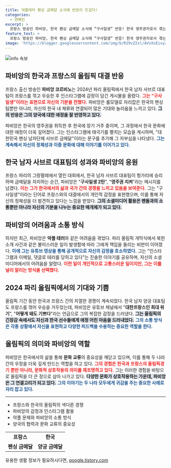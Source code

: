 ```yaml
---
title: 악플테러 펜싱 금메달 소식에 반응이 뜨겁다!
categories:
  - 연예인
excerpt: >
  프랑스 방송인 파비앙, 한국 펜싱 금메달 소식에 “구사일생” 반응! 한국 영주권자로서 겪는 갈등과 도전이 담긴 그의 솔직한 심경을 담은 인스타그램 게시물, 클릭하면 더 많은 이야기를 만나볼 수 있습니다!
feature_text: >
  프랑스 방송인 파비앙, 한국 펜싱 금메달 소식에 “구사일생” 반응! 한국 영주권자로서 겪는 갈등과 도전이 담긴 그의 솔직한 심경을 담은 인스타그램 게시물, 클릭하면 더 많은 이야기를 만나볼 수 있습니다!
image: 'https://blogger.googleusercontent.com/img/b/R29vZ2xl/AVvXsEixyZcFfHzMRdzZMjFBmAUKJYCLCGyLL1o632UiGVXcaFdKo_bkvkuCioo0uUKlGfBVcT3P84aROyZIXSBEx3Aw5nCQ3pTgDom1WDC4m8eifvWiAmWEEVb4x6G_l8C0QH225ldMjyaFvpxGEBGNO37VmDTDMHGhJPq73UglMfDca1-0aw/s1600/blogspot.png'
---
```


<p><img src="https://blogger.googleusercontent.com/img/b/R29vZ2xl/AVvXsEixyZcFfHzMRdzZMjFBmAUKJYCLCGyLL1o632UiGVXcaFdKo_bkvkuCioo0uUKlGfBVcT3P84aROyZIXSBEx3Aw5nCQ3pTgDom1WDC4m8eifvWiAmWEEVb4x6G_l8C0QH225ldMjyaFvpxGEBGNO37VmDTDMHGhJPq73UglMfDca1-0aw/s1600/blogspot.png" alt="info 속보" /></p>

<h2 data-ke-size="size26">파비앙의 한국과 프랑스의 올림픽 대결 반응</h2>

<p data-ke-size="size16"></p>

<p>프랑스 출신 방송인 <b>파비앙 코르비노</b>는 2024년 파리 올림픽에서 한국 남자 사브르 대표팀이 프랑스를 꺾고 우승한 후 인스타그램에 감정이 담긴 게시물을 올렸다. <b><span style="color: #ee2323;">그는 “구사일생”이라는 표현으로 자신의 기분을 전했다.</span></b> 파비앙은 롤모델로 자리잡은 한국의 펜싱팀뿐만 아니라, 자신의 한국 내 체류와 연결되어 많은 기대와 놀라움을 느끼고 있다. <b><span style="background-color: #21538527;">그의 반응은 그의 양국에 대한 애정을 잘 반영하고 있다.</span></b></p>

<p>파비앙은 한국의 영주권을 취득한 후 한국에 장기 거주 중이며, 그 과정에서 한국 문화에 대한 애정이 더욱 깊어졌다. 그는 인스타그램에 태극기를 펼치는 모습을 게시하며, "대한민국 펜싱 남자단체 사브르 금메달"이라는 문구를 추가해 그 자부심을 나타냈다. <b><span style="color: #1a5490;">그는 계속해서 자신의 정체성과 이중 문화에 대해 이야기를 이어가고 있다.</span></b></p>

<p data-ke-size="size16"></p>

<h2 data-ke-size="size26">한국 남자 사브르 대표팀의 성과와 파비앙의 응원</h2>

<p data-ke-size="size16"></p>

<p>프랑스 파리의 그랑팔레에서 열린 대회에서, 한국 남자 사브르 대표팀이 헝가리에 승리하며 금메달을 차지하는 순간, 파비앙은 "<b>구사일생 2탄</b>", "<b>영주권 지켜</b>"라는 메시지를 남겼다. <b><span style="color: #ee2323;">이는 그가 한국에서의 삶과 국가 간의 경쟁을 느끼고 있음을 보여준다.</span></b> 그는 "구사일생"이라는 단어로 프랑스와의 대결에서의 개인적 감정을 표현했으며, 이를 통해 자신의 정체성을 더 발견하고 있다는 느낌을 받았다. <b><span style="background-color: #21538527;">그의 소셜미디어 활용은 팬들과의 소통뿐만 아니라 자신의 기분을 나누는 중요한 매개체가 되고 있다.</span></b></p>

<p data-ke-size="size16"></p>

<h2 data-ke-size="size26">파비앙의 어려움과 소통 방식</h2>

<p data-ke-size="size16"></p>

<p>하지만 최근, 파비앙은 <b>악플 테러</b>와 같은 어려움을 겪었다. 파리 올림픽 개막식에서 북한 소개 사건과 같은 불미스러운 일이 발생함에 따라 그에게 책임을 돌리는 비판이 이어졌다. <b><span style="color: #1a5490;">이에 그는 유튜브 영상을 통해 공개적으로 자신의 감정을 호소하였다.</span></b> 그는 "인스타그램과 이메일, 댓글로 테러를 당하고 있다"는 진솔한 이야기를 공유하며, 자신의 소셜미디어에서의 어려움을 알렸다. <b><span style="color: #ee2323;">이런 일이 개인적으로 고통스러운 일이지만, 그는 이를 널리 알리는 방식을 선택했다.</span></b></p>

<p data-ke-size="size16"></p>

<h2 data-ke-size="size26">2024 파리 올림픽에서의 기대와 기쁨</h2>

<p data-ke-size="size16"></p>

<p>올림픽 기간 동안 한국과 프랑스 간의 치열한 경쟁이 계속되었다. 한국 남자 양궁 대표팀도 프랑스를 꺾어 우승을 거두었는데, 파비앙은 유튜브 채널에서 "<b>대한프랑스인 최대 위기</b>", "<b>어떻게 돼도 기쁘다</b>"라는 언급으로 그의 복잡한 감정을 드러냈다. <b><span style="background-color: #21538527;">그는 올림픽의 긴장감 속에서도 자신과 한국 선수들에게 애정 어린 마음을 드러내었다.</span></b> <b><span style="color: #1a5490;">그의 소통 방식은 각종 상황에서 자신을 표현하고 다양한 피드백을 수용하는 중요한 역할을 한다.</span></b></p>

<p data-ke-size="size16"></p>

<h2 data-ke-size="size26">올림픽의 의미와 파비앙의 역할</h2>

<p data-ke-size="size16"></p>

<p>파비앙은 한국에서의 삶을 통해 <b>문화 교류</b>의 중요성을 깨닫고 있으며, 이를 통해 두 나라 간의 우정을 더욱 깊게 만드는 역할을 하고 있다. <b><span style="color: #ee2323;">그의 경험은 한국과 프랑스의 올림픽경기 뿐만 아니라, 문화적 상호작용의 의미를 재조명하고 있다.</span></b> 그는 이러한 경험을 바탕으로 올림픽을 더 큰 장으로 삼아 나가고 있다. <b><span style="background-color: #21538527;">다양한 문화가 상호작용하는 가운데, 파비앙은 그 연결고리가 되고 있다.</span></b> <b><span style="color: #1a5490;">그의 이야기는 두 나라 모두에게 귀감을 주는 중요한 사례로 자리 잡고 있다.</span></b></p>

<p data-ke-size="size16"></p>

<hr />

<ul>
    <li>프랑스와 한국의 올림픽의 색다른 경쟁</li>
    <li>파비앙의 감정과 인스타그램 활용</li>
    <li>악플 문제와 파비앙의 소통 방식</li>
    <li>양국의 협력과 문화 교류의 중요성</li>
</ul>

<table style="border-collapse: collapse; width: 100%;">
    <tr>
        <td style="text-align: center; height: 17px;"><b>프랑스</b></td>
        <td style="text-align: center; height: 17px;"><b>한국</b></td>
    </tr>
    <tr>
        <td style="text-align: center; height: 17px;"><b>펜싱 금메달</b></td>
        <td style="text-align: center; height: 17px;"><b>양궁 금메달</b></td>
    </tr>
</table>

<p data-ke-size="size16"></p>
유용한 생활 정보가 필요하시다면, <a href="https://qoogle.tistory.com" rel="dofollow">qoogle.tistory.com</a>


